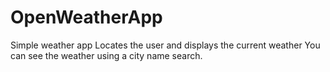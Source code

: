 # OpenWeatherApp

Simple weather app
Locates the user and displays the current weather
You can see the weather using a city name search.
